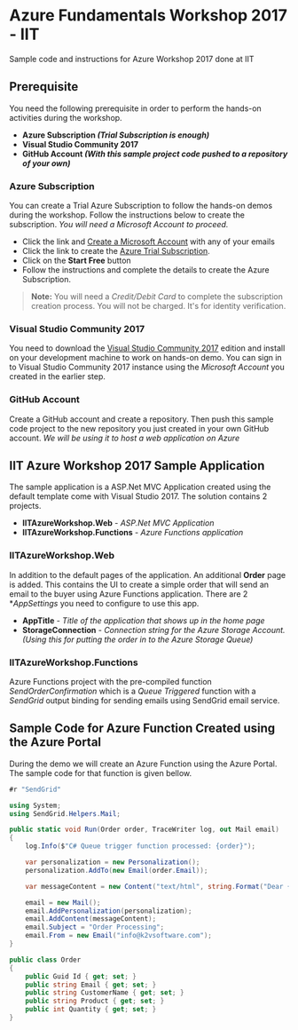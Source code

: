 # Azure Fundamentals Workshop 2017 - IIT

Sample code and instructions for Azure Workshop 2017 done at IIT

## Prerequisite

You need the following prerequisite in order to perform the hands-on activities during the workshop.

* **Azure Subscription _(Trial Subscription is enough)_**
* **Visual Studio Community 2017**
* **GitHub Account _(With this sample project code pushed to a repository of your own)_**

### Azure Subscription

You can create a Trial Azure Subscription to follow the hands-on demos during the workshop. Follow the instructions below to create the subscription. _You will need a Microsoft Account to proceed._

* Click the link and [Create a Microsoft Account][3] with any of your emails
* Click the link to create the [Azure Trial Subscription][2].
* Click on the **Start Free** button
* Follow the instructions and complete the details to create the Azure Subscription.

> **Note:** You will need a _Credit/Debit Card_ to complete the subscription creation process. You will not be charged. It's for identity verification.

### Visual Studio Community 2017

You need to download the [Visual Studio Community 2017][1] edition and install on your development machine to work on hands-on demo. You can sign in to Visual Studio Community 2017 instance using the _Microsoft Account_ you created in the earlier step.

### GitHub Account

Create a GitHub account and create a repository. Then push this sample code project to the new repository you just created in your own GitHub account. _We will be using it to host a web application on Azure_

## IIT Azure Workshop 2017 Sample Application

The sample application is a ASP.Net MVC Application created using the default template come with Visual Studio 2017. The solution contains 2 projects.

* **IITAzureWorkshop.Web** - _ASP.Net MVC Application_
* **IITAzureWorkshop.Functions** - _Azure Functions application_

### IITAzureWorkshop.Web

In addition to the default pages of the application. An additional **Order** page is added. This contains the UI to create a simple order that will send an email to the buyer using Azure Functions application. There are 2 **AppSettings* you need to configure to use this app.

* **AppTitle** - _Title of the application that shows up in the home page_
* **StorageConnection** - _Connection string for the Azure Storage Account. (Using this for putting the order in to the Azure Storage Queue)_ 

### IITAzureWorkshop.Functions

Azure Functions project with the pre-compiled function _SendOrderConfirmation_ which is a _Queue Triggered_ function with a _SendGrid_ output binding for sending emails using SendGrid email service.

## Sample Code for Azure Function Created using the Azure Portal

During the demo we will create an Azure Function using the Azure Portal. The sample code for that function is given bellow.

```csharp
#r "SendGrid"

using System;
using SendGrid.Helpers.Mail;

public static void Run(Order order, TraceWriter log, out Mail email)
{
    log.Info($"C# Queue trigger function processed: {order}");

    var personalization = new Personalization();
    personalization.AddTo(new Email(order.Email));

    var messageContent = new Content("text/html", string.Format("Dear {0}, The {1} x {2}(s) you ordered is processing. Thank You for Ordering", order.CustomerName, order.Quantity, order.Product));

    email = new Mail();
    email.AddPersonalization(personalization);
    email.AddContent(messageContent);
    email.Subject = "Order Processing";
    email.From = new Email("info@k2vsoftware.com");
}

public class Order
{
    public Guid Id { get; set; }
    public string Email { get; set; }
    public string CustomerName { get; set; }
    public string Product { get; set; }
    public int Quantity { get; set; }
}
```

[1]: https://www.visualstudio.com/downloads/
[2]: https://azure.microsoft.com/en-us/free/
[3]: https://support.microsoft.com/en-ph/help/4026324/microsoft-account-sign-up-for-a-microsoft-account